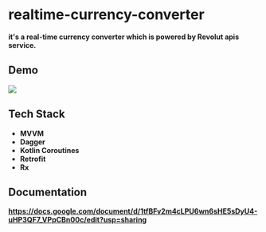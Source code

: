 # realtime-currency-converter
**it's a real-time currency converter which is powered by Revolut apis service.**


## Demo



![](revolutCC_gif.gif)


## Tech Stack
- **MVVM**
- **Dagger**
- **Kotlin Coroutines**
- **Retrofit**
- **Rx**


## Documentation
**https://docs.google.com/document/d/1tfBFv2m4cLPU6wn6sHE5sDyU4-uHP3QF7_VPpCBn00c/edit?usp=sharing**
